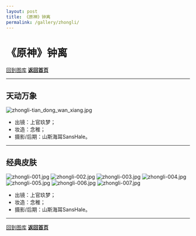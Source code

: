 ```yaml
---
layout: post
title: 《原神》钟离
permalink: /gallery/zhongli/
---
```


<haed>
    <link rel="stylesheet" href="../../css/gallery.css">
</haed>

# 《原神》钟离

[回到图库](../)
[**返回首页**](https://www.jumern.com/)

---

## 天动万象

<div class="fullsize">
    <img src="https://image.hokubu.cn/i/2024/11/18/673aea0132545.jpg" alt="zhongli-tian_dong_wan_xiang.jpg" title="zhongli-tian_dong_wan_xiang.jpg" />
</div>

- 出镜：上官玖梦；
- 妆造：念稚；
- 摄影/后期：山斯海耳SansHale。

---

## 经典皮肤

<div class="horizontal">
    <img src="https://image.hokubu.cn/i/2024/11/18/673aea115efc3.jpg" alt="zhongli-001.jpg" title="zhongli-001.jpg" />
    <img src="https://image.hokubu.cn/i/2024/11/18/673aea12b7eef.jpg" alt="zhongli-002.jpg" title="zhongli-002.jpg" />
    <img src="https://image.hokubu.cn/i/2024/11/18/673aea140908a.jpg" alt="zhongli-003.jpg" title="zhongli-003.jpg" />
    <img src="https://image.hokubu.cn/i/2024/11/18/673aea159bc88.jpg" alt="zhongli-004.jpg" title="zhongli-004.jpg" />
    <img src="https://image.hokubu.cn/i/2024/11/18/673aea171dd91.jpg" alt="zhongli-005.jpg" title="zhongli-005.jpg" />
    <img src="https://image.hokubu.cn/i/2024/11/18/673aea18cbcc0.jpg" alt="zhongli-006.jpg" title="zhongli-006.jpg" />
    <img src="https://image.hokubu.cn/i/2024/11/18/673aea19f2c69.jpg" alt="zhongli-007.jpg" title="zhongli-007.jpg" />
</div>

- 出镜：上官玖梦；
- 妆造：念稚；
- 摄影/后期：山斯海耳SansHale。

---

[回到图库](../)
[**返回首页**](https://www.jumern.com/)